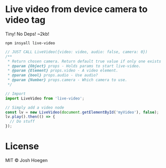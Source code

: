 # Live video from device camera to video tag

Tiny! No Deps! ~2kb!

```
npm insyall live-video
```

```js
// JUST CALL LiveVideo({video: video, audio: false, camera: 0})
/**
 * Return chosen camera. Return default true value if only one exists
 * @param {Object} props - Holds params to start live-video.
 * @param {Element} props.video - A video element.
 * @param {bool} props.audio - Use audio?
 * @param {Number} props.camera - Which camera to use.
 */

// Import
import LiveVideo from 'live-video';

// Simply add a video node
const lv = new LiveVideo(document.getElementById('myVideo'), false);
lv.play().then(() => {
  // Do stuff
});
```


# License

MIT © Josh Hoegen
